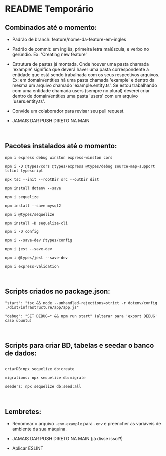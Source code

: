 # README Temporário

## Combinados até o momento:

- Padrão de branch: feature/nome-da-feature-em-ingles

- Padrão de commit: em inglês, primeira letra maiúscula, e verbo no gerúndio. Ex: 'Creating new feature'

- Estrutura de pastas já montada. Onde houver uma pasta chamada 'example' significa que deverá haver uma pasta correspondente a entidade que está sendo trabalhada com os seus respectivos arquivos. Ex: em domain/entities há uma pasta chamada 'example' e dentro da mesma um arquivo chamado 'example.entity.ts'. Se estou trabalhando com uma entidade chamada users (sempre no plural) deverei criar dentro de domain/entities uma pasta 'users' com um arquivo 'users.entity.ts'.

- Convide um colaborador para revisar seu pull request.

- JAMAIS DAR PUSH DIRETO NA MAIN

<br>

## Pacotes instalados até o momento:

```
npm i express debug winston express-winston cors

npm i -D @types/cors @types/express @types/debug source-map-support tslint typescript

npx tsc --init --rootDir src --outDir dist

npm install dotenv --save

npm i sequelize

npm install --save mysql2

npm i @types/sequelize

npm install -D sequelize-cli

npm i -D config

npm i --save-dev @types/config

npm i jest --save-dev

npm i @types/jest --save-dev

npm i express-validation
```

<br>

## Scripts criados no package.json:
```
"start": "tsc && node --unhandled-rejections=strict -r dotenv/config ./dist/infrastructure/app/app.js"

"debug": "SET DEBUG=* && npm run start" (alterar para 'export DEBUG' caso ubuntu)
```

<br>

## Scripts para criar BD, tabelas e seedar o banco de dados:
```

criarDB:npx sequelize db:create

migrations: npx sequelize db:migrate

seeders: npx sequelize db:seed:all
```

<br>

## Lembretes:

- Renomear o arquivo `.env.example` para `.env` e preencher as variáveis de ambiente da sua máquina.

- JAMAIS DAR PUSH DIRETO NA MAIN (já disse isso?!)

- Aplicar ESLINT
